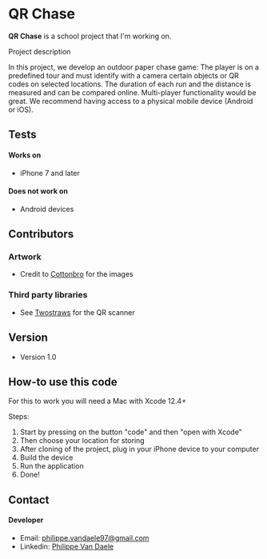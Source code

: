 QR Chase
======
**QR Chase** is a school project that I'm working on.

Project description

In this project, we develop an outdoor paper chase game: The player is on a predefined tour and must identify with a camera certain objects or QR codes on selected locations. The duration of each run and the distance is measured and can be compared online. Multi-player functionality would be great. We recommend having access to a physical mobile device (Android or iOS).

## Tests
#### Works on
* iPhone 7 and later

#### Does not work on
* Android devices

## Contributors
### Artwork
* Credit to [Cottonbro](https://www.pexels.com/@cottonbro/collections/) for the images

### Third party libraries
* See [Twostraws](https://github.com/twostraws/CodeScanner) for the QR scanner

## Version 
* Version 1.0

## How-to use this code
For this to work you will need a Mac with Xcode 12.4+

Steps:

1. Start by pressing on the button "code" and then "open with Xcode"
2. Then choose your location for storing
3. After cloning of the project, plug in your iPhone device to your computer
4. Build the device
5. Run the application
6. Done!

## Contact
#### Developer
* Email: philippe.vandaele97@gmail.com
* Linkedin: [Philippe Van Daele](https://www.linkedin.com/in/philippe-van-daele-48754bb0/ "Linkedin")
